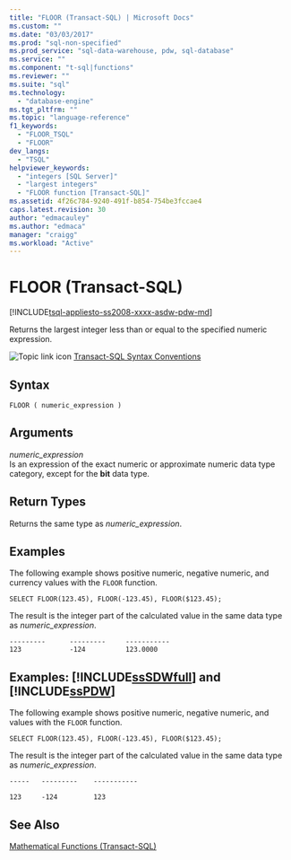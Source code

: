 ```yaml
---
title: "FLOOR (Transact-SQL) | Microsoft Docs"
ms.custom: ""
ms.date: "03/03/2017"
ms.prod: "sql-non-specified"
ms.prod_service: "sql-data-warehouse, pdw, sql-database"
ms.service: ""
ms.component: "t-sql|functions"
ms.reviewer: ""
ms.suite: "sql"
ms.technology: 
  - "database-engine"
ms.tgt_pltfrm: ""
ms.topic: "language-reference"
f1_keywords: 
  - "FLOOR_TSQL"
  - "FLOOR"
dev_langs: 
  - "TSQL"
helpviewer_keywords: 
  - "integers [SQL Server]"
  - "largest integers"
  - "FLOOR function [Transact-SQL]"
ms.assetid: 4f26c784-9240-491f-b854-754be3fccae4
caps.latest.revision: 30
author: "edmacauley"
ms.author: "edmaca"
manager: "craigg"
ms.workload: "Active"
---
```

# FLOOR (Transact-SQL)
[!INCLUDE[tsql-appliesto-ss2008-xxxx-asdw-pdw-md](../../includes/tsql-appliesto-ss2008-xxxx-asdw-pdw-md.md)]

  Returns the largest integer less than or equal to the specified numeric expression.  
  
 ![Topic link icon](../../database-engine/configure-windows/media/topic-link.gif "Topic link icon") [Transact-SQL Syntax Conventions](../../t-sql/language-elements/transact-sql-syntax-conventions-transact-sql.md)  
  
## Syntax  
  
```  
FLOOR ( numeric_expression )  
```  
  
## Arguments  
 *numeric_expression*  
 Is an expression of the exact numeric or approximate numeric data type category, except for the **bit** data type.  
  
## Return Types  
 Returns the same type as *numeric_expression*.  
  
## Examples  
 The following example shows positive numeric, negative numeric, and currency values with the `FLOOR` function.  
  
```  
SELECT FLOOR(123.45), FLOOR(-123.45), FLOOR($123.45);  
```  
  
 The result is the integer part of the calculated value in the same data type as *numeric_expression*.  
  
```  
---------      ---------     -----------  
123            -124          123.0000     
```  
  
## Examples: [!INCLUDE[ssSDWfull](../../includes/sssdwfull-md.md)] and [!INCLUDE[ssPDW](../../includes/sspdw-md.md)]  
 The following example shows positive numeric, negative numeric, and values with the `FLOOR` function.  
  
```  
SELECT FLOOR(123.45), FLOOR(-123.45), FLOOR($123.45);  
```  
  
 The result is the integer part of the calculated value in the same data type as *numeric_expression*.  
  
 ```
 -----   ---------    -----------  
  
 123     -124         123
 ```  
  
## See Also  
 [Mathematical Functions &#40;Transact-SQL&#41;](../../t-sql/functions/mathematical-functions-transact-sql.md)  
  
  

